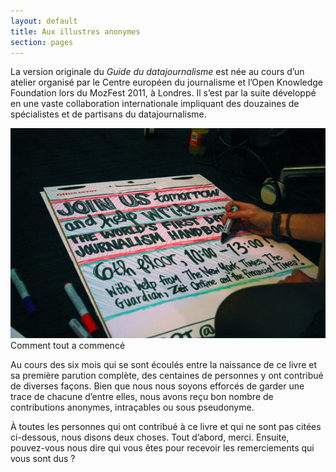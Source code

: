 ```yaml
---
layout: default
title: Aux illustres anonymes
section: pages
---
```


La version originale du _Guide du datajournalisme_ est née au cours d’un atelier organisé par le Centre européen du journalisme et l’Open Knowledge Foundation lors du MozFest 2011, à Londres. Il s’est par la suite développé en une vaste collaboration internationale impliquant des douzaines de spécialistes et de partisans du datajournalisme.

<div class="imageblock">
<div class="content">
<img src="../figs/incoming/00-01.jpg" />
<div class="title">Comment tout a commencé</div>
</div>
</div>

Au cours des six mois qui se sont écoulés entre la naissance de ce livre et sa première parution complète, des centaines de personnes y ont contribué de diverses façons. Bien que nous nous soyons efforcés de garder une trace de chacune d’entre elles, nous avons reçu bon nombre de contributions anonymes, intraçables ou sous pseudonyme.

À toutes les personnes qui ont contribué à ce livre et qui ne sont pas citées ci-dessous, nous disons deux choses. Tout d’abord, merci. Ensuite, pouvez-vous nous dire qui vous êtes pour recevoir les remerciements qui vous sont dus ?